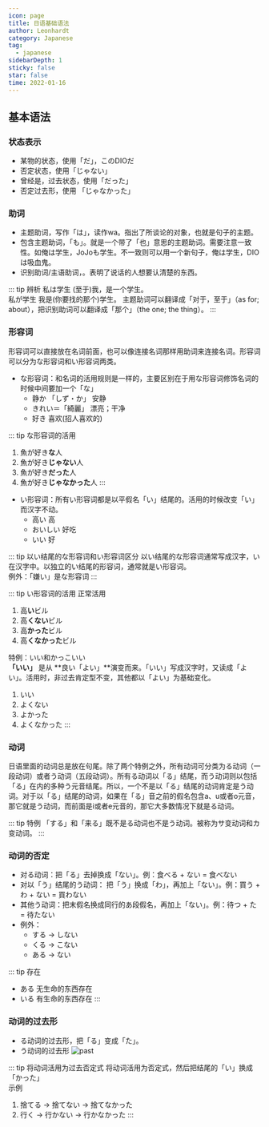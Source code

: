 ```yaml
---
icon: page
title: 日语基础语法
author: Leonhardt
category: Japanese
tag:
  - japanese
sidebarDepth: 1
sticky: false
star: false
time: 2022-01-16
---
```


## 基本语法

### 状态表示
- 某物的状态，使用「だ」，このDIOだ
- 否定状态，使用「じゃない」
- 曾经是，过去状态，使用「だった」
- 否定过去形，使用 「じゃなかった」

### 助词
- 主题助词，写作「は」，读作wa。指出了所谈论的对象，也就是句子的主题。
- 包含主题助词，「も」。就是一个带了「也」意思的主题助词。需要注意一致性。如俺は学生，JoJoも学生。不一致则可以用一个新句子，俺は学生，DIOは吸血鬼。
- 识别助词/主语助词，。表明了说话的人想要认清楚的东西。

::: tip 辨析
私は学生 (至于)我，是一个学生。  
私が学生 我是(你要找的那个)学生。
主题助词可以翻译成「对于，至于」（as for; about），把识别助词可以翻译成「那个」（the one; the thing）。
:::

### 形容词
形容词可以直接放在名词前面，也可以像连接名词那样用助词来连接名词。形容词可以分为な形容词和い形容词两类。
- な形容词：和名词的活用规则是一样的，主要区别在于用な形容词修饰名词的时候中间要加一个「な」
  - 静か 「しず・か」 安静
  - きれい＝「綺麗」  漂亮；干净
  - 好き 喜欢(招人喜欢的)

::: tip な形容词的活用
1. 魚が好き**な**人
2. 魚が好き**じゃない**人
3. 魚が好き**だった**人
4. 魚が好き**じゃなかった**人
:::

- い形容词：所有い形容词都是以平假名「い」结尾的。活用的时候改变「い」而汉字不动。
  - 高い 高
  - おいしい 好吃
  - いい 好

::: tip 以い结尾的な形容词和い形容词区分
以い结尾的な形容词通常写成汉字，い在汉字中。以独立的い结尾的形容词，通常就是い形容词。  
例外：「嫌い」是な形容词
:::

::: tip い形容词的活用
正常活用
1. 高**い**ビル
2. 高**くない**ビル
3. 高**かった**ビル
4. 高**くなかった**ビル

特例：いい和かっこいい  
**「いい」** 是从 **良い「よい」**演变而来。「いい」写成汉字时，又读成「よい」。活用时，非过去肯定型不变，其他都以「よい」为基础变化。  
1. いい
2. よくない
3. よかった
4. よくなかった
:::

### 动词
日语里面的动词总是放在句尾。除了两个特例之外，所有动词可分类为る动词（一段动词）或者う动词（五段动词）。所有る动词以「る」结尾，而う动词则以包括「る」在内的多种う元音结尾。所以，一个不是以「る」结尾的动词肯定是う动词。对于以「る」结尾的动词，如果在「る」音之前的假名包含a、u或者o元音，那它就是う动词，而前面是i或者e元音的，那它大多数情况下就是る动词。

::: tip 特例
「する」和「来る」既不是る动词也不是う动词。被称为サ变动词和カ变动词。 
:::

### 动词的否定
- 对る动词：把「る」去掉换成「ない」。例：食べる + ない = 食べない
- 对以「う」结尾的う动词： 把「う」换成「わ」，再加上「ない」。例：買う + わ + ない = 買わない
- 其他う动词：把末假名换成同行的あ段假名，再加上「ない」。例：待つ + た = 待たない
- 例外：
  - する → しない
  - くる → こない
  - ある → ない

::: tip 存在
- ある 无生命的东西存在
- いる 有生命的东西存在
:::

### 动词的过去形
- る动词的过去形，把「る」变成「た」。
- う动词的过去形
![past](/assets/img/jp_verb_past.png)

::: tip 将动词活用为过去否定式
将动词活用为否定式，然后把结尾的「い」换成「かった」  
示例
1. 捨てる → 捨てない → 捨てなかった
2. 行く → 行かない → 行かなかった
:::



